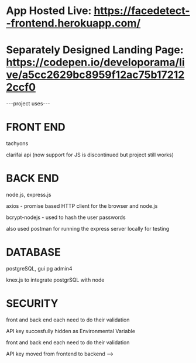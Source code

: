 # App Hosted Live: https://facedetect--frontend.herokuapp.com/

# Separately Designed Landing Page: https://codepen.io/developorama/live/a5cc2629bc8959f12ac75b172122ccf0


---project uses---

# FRONT END

tachyons

clarifai api (now support for JS is discontinued but project still works)

# BACK END

node.js,
express.js

axios - promise based HTTP client for the browser and node.js

bcrypt-nodejs - used to hash the user passwords

also used postman for running the express server locally for testing

# DATABASE

postgreSQL, gui pg admin4

knex.js to integrate postgrSQL with node

# SECURITY

front and back end each need to do their validation

API key succesfully hidden as Environmental Variable





front and back end each need to do their validation

API key moved from frontend to backend
 -->
